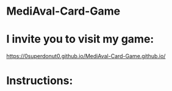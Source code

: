 # MediAval-Card-Game
# I invite you to visit my game:
https://0superdonut0.github.io/MediAval-Card-Game.github.io/
# Instructions:
